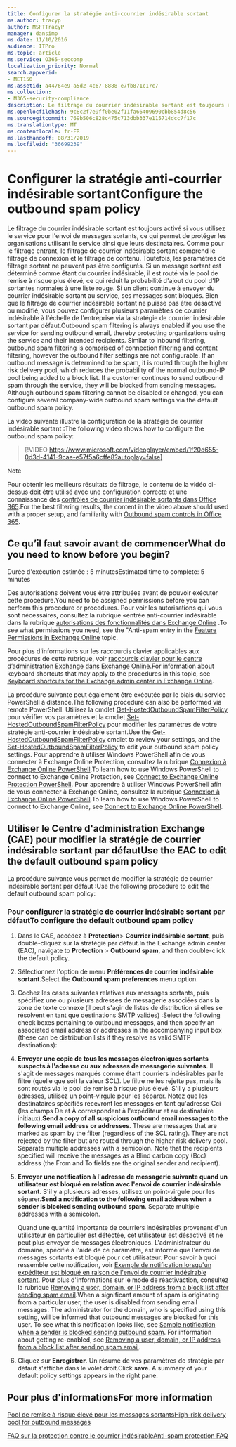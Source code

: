 ```yaml
---
title: Configurer la stratégie anti-courrier indésirable sortant
ms.author: tracyp
author: MSFTTracyP
manager: dansimp
ms.date: 11/10/2016
audience: ITPro
ms.topic: article
ms.service: O365-seccomp
localization_priority: Normal
search.appverid:
- MET150
ms.assetid: a44764e9-a5d2-4c67-8888-e7fb871c17c7
ms.collection:
- M365-security-compliance
description: Le filtrage du courrier indésirable sortant est toujours activé si vous utilisez le service pour l’envoi de messages sortants, ce qui permet de protéger les organisations utilisant le service ainsi que leurs destinataires.
ms.openlocfilehash: 9c8c2f7e9ff0be02f11fa66409690cbb854d8c56
ms.sourcegitcommit: 769b506c828c475c713dbb337e115714dcc7f17c
ms.translationtype: MT
ms.contentlocale: fr-FR
ms.lasthandoff: 08/31/2019
ms.locfileid: "36699239"
---
```

# <a name="configure-the-outbound-spam-policy"></a><span data-ttu-id="14e6b-103">Configurer la stratégie anti-courrier indésirable sortant</span><span class="sxs-lookup"><span data-stu-id="14e6b-103">Configure the outbound spam policy</span></span>

<span data-ttu-id="14e6b-p101">Le filtrage du courrier indésirable sortant est toujours activé si vous utilisez le service pour l'envoi de messages sortants, ce qui permet de protéger les organisations utilisant le service ainsi que leurs destinataires. Comme pour le filtrage entrant, le filtrage de courrier indésirable sortant comprend le filtrage de connexion et le filtrage de contenu. Toutefois, les paramètres de filtrage sortant ne peuvent pas être configurés. Si un message sortant est déterminé comme étant du courrier indésirable, il est routé via le pool de remise à risque plus élevé, ce qui réduit la probabilité d'ajout du pool d'IP sortantes normales à une liste rouge. Si un client continue à envoyer du courrier indésirable sortant au service, ses messages sont bloqués. Bien que le filtrage de courrier indésirable sortant ne puisse pas être désactivé ou modifié, vous pouvez configurer plusieurs paramètres de courrier indésirable à l'échelle de l'entreprise via la stratégie de courrier indésirable sortant par défaut.</span><span class="sxs-lookup"><span data-stu-id="14e6b-p101">Outbound spam filtering is always enabled if you use the service for sending outbound email, thereby protecting organizations using the service and their intended recipients. Similar to inbound filtering, outbound spam filtering is comprised of connection filtering and content filtering, however the outbound filter settings are not configurable. If an outbound message is determined to be spam, it is routed through the higher risk delivery pool, which reduces the probability of the normal outbound-IP pool being added to a block list. If a customer continues to send outbound spam through the service, they will be blocked from sending messages. Although outbound spam filtering cannot be disabled or changed, you can configure several company-wide outbound spam settings via the default outbound spam policy.</span></span> 
  
<span data-ttu-id="14e6b-109">La vidéo suivante illustre la configuration de la stratégie de courrier indésirable sortant :</span><span class="sxs-lookup"><span data-stu-id="14e6b-109">The following video shows how to configure the outbound spam policy:</span></span>
  
> [!VIDEO https://www.microsoft.com/videoplayer/embed/1f20d655-0d3d-4141-9cae-e57f5a6cffe8?autoplay=false]
  
> [!NOTE]
> <span data-ttu-id="14e6b-110">Pour obtenir les meilleurs résultats de filtrage, le contenu de la vidéo ci-dessus doit être utilisé avec une configuration correcte et une connaissance des [contrôles de courrier indésirable sortants dans Office 365](https://docs.microsoft.com/office365/securitycompliance/outbound-spam-controls).</span><span class="sxs-lookup"><span data-stu-id="14e6b-110">For the best filtering results, the content in the video above should used with a proper setup, and familiarity with [Outbound spam controls in Office 365](https://docs.microsoft.com/office365/securitycompliance/outbound-spam-controls).</span></span>

## <a name="what-do-you-need-to-know-before-you-begin"></a><span data-ttu-id="14e6b-111">Ce qu’il faut savoir avant de commencer</span><span class="sxs-lookup"><span data-stu-id="14e6b-111">What do you need to know before you begin?</span></span>
<span data-ttu-id="14e6b-112"><a name="sectionSection0"> </a></span><span class="sxs-lookup"><span data-stu-id="14e6b-112"></span></span>

<span data-ttu-id="14e6b-113">Durée d'exécution estimée : 5 minutes</span><span class="sxs-lookup"><span data-stu-id="14e6b-113">Estimated time to complete: 5 minutes</span></span>
  
<span data-ttu-id="14e6b-114">Des autorisations doivent vous être attribuées avant de pouvoir exécuter cette procédure.</span><span class="sxs-lookup"><span data-stu-id="14e6b-114">You need to be assigned permissions before you can perform this procedure or procedures.</span></span> <span data-ttu-id="14e6b-115">Pour voir les autorisations qui vous sont nécessaires, consultez la rubrique «entrée anti-courrier indésirable dans la rubrique [autorisations des fonctionnalités dans Exchange Online](http://technet.microsoft.com/library/15073ce1-0917-403b-8839-02a2ebc96e16.aspx) .</span><span class="sxs-lookup"><span data-stu-id="14e6b-115">To see what permissions you need, see the "Anti-spam entry in the [Feature Permissions in Exchange Online](http://technet.microsoft.com/library/15073ce1-0917-403b-8839-02a2ebc96e16.aspx) topic.</span></span> 
  
<span data-ttu-id="14e6b-116">Pour plus d’informations sur les raccourcis clavier applicables aux procédures de cette rubrique, voir [raccourcis clavier pour le centre d’administration Exchange dans Exchange Online](https://docs.microsoft.com/Exchange/accessibility/keyboard-shortcuts-in-admin-center).</span><span class="sxs-lookup"><span data-stu-id="14e6b-116">For information about keyboard shortcuts that may apply to the procedures in this topic, see [Keyboard shortcuts for the Exchange admin center in Exchange Online](https://docs.microsoft.com/Exchange/accessibility/keyboard-shortcuts-in-admin-center).</span></span>
  
<span data-ttu-id="14e6b-117">La procédure suivante peut également être exécutée par le biais du service PowerShell à distance.</span><span class="sxs-lookup"><span data-stu-id="14e6b-117">The following procedure can also be performed via remote PowerShell.</span></span> <span data-ttu-id="14e6b-118">Utilisez la cmdlet [Get-HostedOutboundSpamFilterPolicy](http://technet.microsoft.com/library/8f15c83c-c10a-4d9d-b135-35321430bdc2.aspx) pour vérifier vos paramètres et la cmdlet [Set-HostedOutboundSpamFilterPolicy](http://technet.microsoft.com/library/665d1b04-d4b5-4a0e-811a-4e37096ccbfd.aspx) pour modifier les paramètres de votre stratégie anti-courrier indésirable sortant.</span><span class="sxs-lookup"><span data-stu-id="14e6b-118">Use the [Get-HostedOutboundSpamFilterPolicy](http://technet.microsoft.com/library/8f15c83c-c10a-4d9d-b135-35321430bdc2.aspx) cmdlet to review your settings, and the [Set-HostedOutboundSpamFilterPolicy](http://technet.microsoft.com/library/665d1b04-d4b5-4a0e-811a-4e37096ccbfd.aspx) to edit your outbound spam policy settings.</span></span> <span data-ttu-id="14e6b-119">Pour apprendre à utiliser Windows PowerShell afin de vous connecter à Exchange Online Protection, consultez la rubrique [Connexion à Exchange Online PowerShell](https://go.microsoft.com/fwlink/p/?linkid=627290).</span><span class="sxs-lookup"><span data-stu-id="14e6b-119">To learn how to use Windows PowerShell to connect to Exchange Online Protection, see [Connect to Exchange Online Protection PowerShell](https://go.microsoft.com/fwlink/p/?linkid=627290).</span></span> <span data-ttu-id="14e6b-120">Pour apprendre à utiliser Windows PowerShell afin de vous connecter à Exchange Online, consultez la rubrique [Connexion à Exchange Online PowerShell](https://go.microsoft.com/fwlink/p/?linkid=396554).</span><span class="sxs-lookup"><span data-stu-id="14e6b-120">To learn how to use Windows PowerShell to connect to Exchange Online, see [Connect to Exchange Online PowerShell](https://go.microsoft.com/fwlink/p/?linkid=396554).</span></span>
  
## <a name="use-the-eac-to-edit-the-default-outbound-spam-policy"></a><span data-ttu-id="14e6b-121">Utiliser le Centre d'administration Exchange (CAE) pour modifier la stratégie de courrier indésirable sortant par défaut</span><span class="sxs-lookup"><span data-stu-id="14e6b-121">Use the EAC to edit the default outbound spam policy</span></span>
<span data-ttu-id="14e6b-122"><a name="sectionSection1"> </a></span><span class="sxs-lookup"><span data-stu-id="14e6b-122"></span></span>

<span data-ttu-id="14e6b-123">La procédure suivante vous permet de modifier la stratégie de courrier indésirable sortant par défaut :</span><span class="sxs-lookup"><span data-stu-id="14e6b-123">Use the following procedure to edit the default outbound spam policy:</span></span>
  
### <a name="to-configure-the-default-outbound-spam-policy"></a><span data-ttu-id="14e6b-124">Pour configurer la stratégie de courrier indésirable sortant par défaut</span><span class="sxs-lookup"><span data-stu-id="14e6b-124">To configure the default outbound spam policy</span></span>

1. <span data-ttu-id="14e6b-125">Dans le CAE, accédez à **Protection**\> **Courrier indésirable sortant**, puis double-cliquez sur la stratégie par défaut.</span><span class="sxs-lookup"><span data-stu-id="14e6b-125">In the Exchange admin center (EAC), navigate to **Protection** \> **Outbound spam**, and then double-click the default policy.</span></span>
    
2. <span data-ttu-id="14e6b-126">Sélectionnez l'option de menu **Préférences de courrier indésirable sortant**.</span><span class="sxs-lookup"><span data-stu-id="14e6b-126">Select the **Outbound spam preferences** menu option.</span></span> 
    
3. <span data-ttu-id="14e6b-127">Cochez les cases suivantes relatives aux messages sortants, puis spécifiez une ou plusieurs adresses de messagerie associées dans la zone de texte connexe (il peut s'agir de listes de distribution si elles se résolvent en tant que destinations SMTP valides) :</span><span class="sxs-lookup"><span data-stu-id="14e6b-127">Select the following check boxes pertaining to outbound messages, and then specify an associated email address or addresses in the accompanying input box (these can be distribution lists if they resolve as valid SMTP destinations):</span></span>
    
1. <span data-ttu-id="14e6b-p104">**Envoyer une copie de tous les messages électroniques sortants suspects à l'adresse ou aux adresses de messagerie suivantes**. Il s'agit de messages marqués comme étant courriers indésirables par le filtre (quelle que soit la valeur SCL). Le filtre ne les rejette pas, mais ils sont routés via le pool de remise à risque plus élevé. S'il y a plusieurs adresses, utilisez un point-virgule pour les séparer. Notez que les destinataires spécifiés recevront les messages en tant qu'adresse Cci (les champs De et À correspondent à l'expéditeur et au destinataire initiaux).</span><span class="sxs-lookup"><span data-stu-id="14e6b-p104">**Send a copy of all suspicious outbound email messages to the following email address or addresses**. These are messages that are marked as spam by the filter (regardless of the SCL rating). They are not rejected by the filter but are routed through the higher risk delivery pool. Separate multiple addresses with a semicolon. Note that the recipients specified will receive the messages as a Blind carbon copy (Bcc) address (the From and To fields are the original sender and recipient).</span></span>
    
2. <span data-ttu-id="14e6b-p105">**Envoyer une notification à l'adresse de messagerie suivante quand un utilisateur est bloqué en relation avec l'envoi de courrier indésirable sortant**. S'il y a plusieurs adresses, utilisez un point-virgule pour les séparer.</span><span class="sxs-lookup"><span data-stu-id="14e6b-p105">**Send a notification to the following email address when a sender is blocked sending outbound spam**. Separate multiple addresses with a semicolon.</span></span>
    
    <span data-ttu-id="14e6b-p106">Quand une quantité importante de courriers indésirables provenant d'un utilisateur en particulier est détectée, cet utilisateur est désactivé et ne peut plus envoyer de messages électroniques. L'administrateur du domaine, spécifié à l'aide de ce paramètre, est informé que l'envoi de messages sortants est bloqué pour cet utilisateur. Pour savoir à quoi ressemble cette notification, voir [Exemple de notification lorsqu'un expéditeur est bloqué en raison de l'envoi de courrier indésirable sortant](sample-notification-when-a-sender-is-blocked-sending-outbound-spam.md). Pour plus d'informations sur le mode de réactivaction, consultez la rubrique [Removing a user, domain, or IP address from a block list after sending spam email](http://technet.microsoft.com/library/712cfcc1-31e8-4e51-8561-b64258a8f1e5.aspx).</span><span class="sxs-lookup"><span data-stu-id="14e6b-p106">When a significant amount of spam is originating from a particular user, the user is disabled from sending email messages. The administrator for the domain, who is specified using this setting, will be informed that outbound messages are blocked for this user. To see what this notification looks like, see [Sample notification when a sender is blocked sending outbound spam](sample-notification-when-a-sender-is-blocked-sending-outbound-spam.md). For information about getting re-enabled, see [Removing a user, domain, or IP address from a block list after sending spam email](http://technet.microsoft.com/library/712cfcc1-31e8-4e51-8561-b64258a8f1e5.aspx).</span></span>
    
4. <span data-ttu-id="14e6b-p107">Cliquez sur **Enregistrer**. Un résumé de vos paramètres de stratégie par défaut s'affiche dans le volet droit.</span><span class="sxs-lookup"><span data-stu-id="14e6b-p107">Click **save**. A summary of your default policy settings appears in the right pane.</span></span>
    
## <a name="for-more-information"></a><span data-ttu-id="14e6b-141">Pour plus d'informations</span><span class="sxs-lookup"><span data-stu-id="14e6b-141">For more information</span></span>
<span data-ttu-id="14e6b-142"><a name="sectionSection2"> </a></span><span class="sxs-lookup"><span data-stu-id="14e6b-142"></span></span>

[<span data-ttu-id="14e6b-143">Pool de remise à risque élevé pour les messages sortants</span><span class="sxs-lookup"><span data-stu-id="14e6b-143">High-risk delivery pool for outbound messages</span></span>](high-risk-delivery-pool-for-outbound-messages.md)
  
[<span data-ttu-id="14e6b-144">FAQ sur la protection contre le courrier indésirable</span><span class="sxs-lookup"><span data-stu-id="14e6b-144">Anti-spam protection FAQ</span></span>](anti-spam-protection-faq.md)
  

